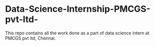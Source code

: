 # Data-Science-Internship-PMCGS-pvt-ltd-
This repo contains all the work done as a part of data science intern at PMCGS pvt ltd, Chennai.
